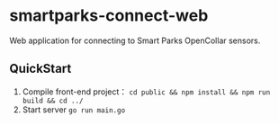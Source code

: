 # smartparks-connect-web
Web application for connecting to Smart Parks OpenCollar sensors.

## QuickStart
1. Compile front-end project： ```cd public && npm install && npm run build && cd ../```
2. Start server ```go run main.go```